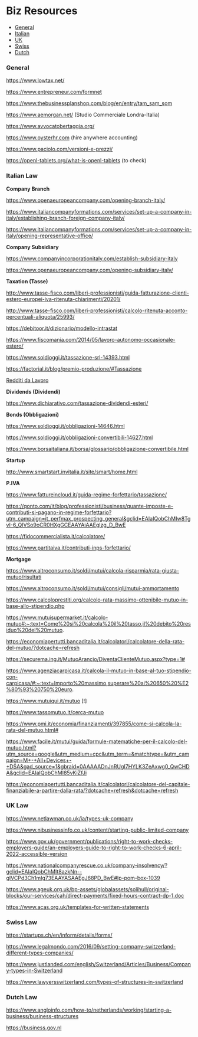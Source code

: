 Biz Resources
=================
* [General](#generallaw)
* [Italian](#italianlaw)
* [UK](#uklaw)
* [Swiss](#swisslaw)
* [Dutch](#dutchlaw)

<a name="generallaw"/></a>
### General

https://www.lowtax.net/

https://www.entrepreneur.com/formnet

https://www.thebusinessplanshop.com/blog/en/entry/tam_sam_som

https://www.aemorgan.net/ (Studio Commerciale Londra-Italia)

https://www.avvocatobertaggia.org/

https://www.oysterhr.com (hire anywhere accounting)

https://www.paciolo.com/versioni-e-prezzi/

https://openl-tablets.org/what-is-openl-tablets (to check)

<a name="italianlaw"/></a>
### Italian Law

**Company Branch**

https://www.openaeuropeancompany.com/opening-branch-italy/

https://www.italiancompanyformations.com/services/set-up-a-company-in-italy/establishing-branch-foreign-company-italy/

https://www.italiancompanyformations.com/services/set-up-a-company-in-italy/opening-representative-office/

**Company Subsidiary**

https://www.companyincorporationitaly.com/establish-subsidiary-italy

https://www.openaeuropeancompany.com/opening-subsidiary-italy/

**Taxation (Tasse)**

http://www.tasse-fisco.com/liberi-professionisti/guida-fatturazione-clienti-estero-europei-iva-ritenuta-chiarimenti/20201/

http://www.tasse-fisco.com/liberi-professionisti/calcolo-ritenuta-acconto-percentuali-aliquota/25993/

https://debitoor.it/dizionario/modello-intrastat

https://www.fiscomania.com/2014/05/lavoro-autonomo-occasionale-estero/

https://www.soldioggi.it/tassazione-srl-14393.html

https://factorial.it/blog/premio-produzione/#Tassazione

[Redditi da Lavoro](./Documents)

**Dividends (Dividendi)**

https://www.dichiarativo.com/tassazione-dividendi-esteri/

**Bonds (Obbligazioni)**

https://www.soldioggi.it/obbligazioni-14646.html

https://www.soldioggi.it/obbligazioni-convertibili-14627.html

https://www.borsaitaliana.it/borsa/glossario/obbligazione-convertibile.html

**Startup**

http://www.smartstart.invitalia.it/site/smart/home.html

**P.IVA**

https://www.fattureincloud.it/guida-regime-forfettario/tassazione/

https://qonto.com/it/blog/professionisti/business/quante-imposte-e-contributi-si-pagano-in-regime-forfettario?utm_campaign=it_perfmax_prospecting_general&gclid=EAIaIQobChMIw8TgvI-6_QIVSo9oCR0HXgGCEAAYAiAAEgIzg_D_BwE

https://fidocommercialista.it/calcolatore/

https://www.partitaiva.it/contributi-inps-forfettario/

**Mortgage**

https://www.altroconsumo.it/soldi/mutui/calcola-risparmia/rata-giusta-mutuo/risultati

https://www.altroconsumo.it/soldi/mutui/consigli/mutui-ammortamento

https://www.calcoloprestiti.org/calcolo-rata-massimo-ottenibile-mutuo-in-base-allo-stipendio.php

https://www.mutuisupermarket.it/calcolo-mutuo#:~:text=Come%20si%20calcola%20il%20tasso,il%20debito%20residuo%20del%20mutuo.

https://economiapertutti.bancaditalia.it/calcolatori/calcolatore-della-rata-del-mutuo/?dotcache=refresh

https://securema.ing.it/MutuoArancio/DiventaClienteMutuo.aspx?type=1#

https://www.agenziacarpicasa.it/calcola-il-mutuo-in-base-al-tuo-stipendio-con-carpicasa/#:~:text=Importo%20massimo,superare%20ai%20650%20%E2%80%93%20750%20euro.

https://www.mutuiqui.it/mutuo [!]

https://www.tassomutuo.it/cerca-mutuo

https://www.pmi.it/economia/finanziamenti/397855/come-si-calcola-la-rata-del-mutuo.html#

https://www.facile.it/mutui/guida/formule-matematiche-per-il-calcolo-del-mutuo.html?utm_source=google&utm_medium=cpc&utm_term=&matchtype=&utm_campaign=M+-+All+Devices+-+DSA&gad_source=1&gbraid=0AAAAADnJnRUgI7HYLK3ZeAxwg0_QwCHDA&gclid=EAIaIQobChMI85vKiZfJi

https://economiapertutti.bancaditalia.it/calcolatori/calcolatore-del-capitale-finanziabile-a-partire-dalla-rata/?dotcache=refresh&dotcache=refresh

<a name="uklaw"/></a>
### UK Law

https://www.netlawman.co.uk/ia/types-uk-company

https://www.nibusinessinfo.co.uk/content/starting-public-limited-company

https://www.gov.uk/government/publications/right-to-work-checks-employers-guide/an-employers-guide-to-right-to-work-checks-6-april-2022-accessible-version

https://www.nationalcompanyrescue.co.uk/company-insolvency/?gclid=EAIaIQobChMIt8azkNn--gIVCPd3Ch1mIg73EAAYASAAEgJ68PD_BwE#lp-pom-box-1039

https://www.ageuk.org.uk/bp-assets/globalassets/solihull/original-blocks/our-services/cah/direct-payments/fixed-hours-contract-dp-1.doc

https://www.acas.org.uk/templates-for-written-statements

<a name="swisslaw"/></a>
### Swiss Law

https://startups.ch/en/inform/details/forms/

https://www.legalmondo.com/2016/09/setting-company-switzerland-different-types-companies/

https://www.justlanded.com/english/Switzerland/Articles/Business/Company-types-in-Switzerland

https://www.lawyersswitzerland.com/types-of-structures-in-switzerland

<a name="dutchlaw"/></a>
### Dutch Law

https://www.angloinfo.com/how-to/netherlands/working/starting-a-business/business-structures

https://business.gov.nl
